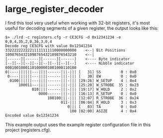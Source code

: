 # large_register_decoder

I find this tool very useful when working with 32-bit registers, it's most useful for decoding segments of a given register, the output looks like this:

~~~~
$> ./lrd -c registers.cfg -r CE3CFG -d 0x12341234 -e 0,0,4,35,2,0,36,3,0,4
Decode reg CE3CFG with value 0x12341234
33222222222211111111110000000000    <--| Bit Positions
10987654321098765432109876543210    <--|
[------][------][------][------]    <---- Byte indicator
[--][--][--][--][--][--][--][--]    <---- Nibble indicator
00010010001101000001001000110100
0|----||||||---||||------|||-||| [   31] SS         0 : 0x0
 0----||||||---||||------|||-||| [   30] EW         0 : 0x0
  0100||||||---||||------|||-||| [29:26] W_SETUP    4 : 0x4
      100011---||||------|||-||| [25:20] W_STROBE  35 : 0x23
            010||||------|||-||| [19:17] W_HOLD     2 : 0x2
               0000------|||-||| [16:13] R_SETUP    0 : 0x0
                   100100|||-||| [12:07] R_STROBE  36 : 0x24
                         011-||| [06:04] R_HOLD     3 : 0x3
                            0||| [   03] TA         0 : 0x0
                             100 [02:00] ASIZE      4 : 0x4
Encoded value 0x12341234
~~~~

This example output uses the example register configuration file in this project (registers.cfg).
